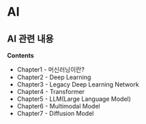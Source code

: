 # AI

## AI 관련 내용

**Contents**
- Chapter1 - 머신러닝이란?
- Chapter2 - Deep Learning
- Chapter3 - Legacy Deep Learning Network
- Chapter4 - Transformer
- Chapter5 - LLM(Large Language Model)
- Chapter6 - Multimodal Model
- Chapter7 - Diffusion Model